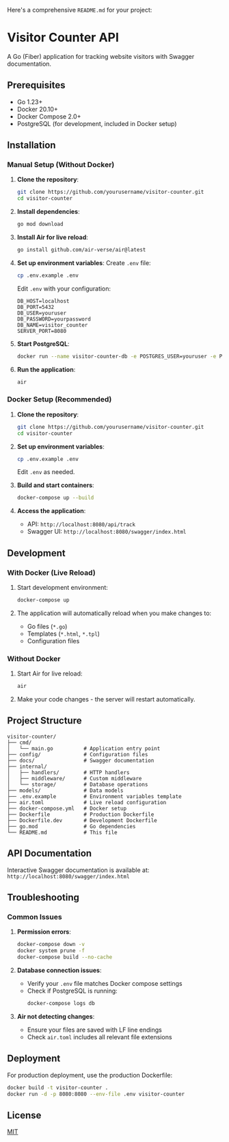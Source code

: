 Here's a comprehensive `README.md` for your project:

# Visitor Counter API

A Go (Fiber) application for tracking website visitors with Swagger documentation.

## Prerequisites

- Go 1.23+
- Docker 20.10+
- Docker Compose 2.0+
- PostgreSQL (for development, included in Docker setup)

## Installation

### Manual Setup (Without Docker)

1. **Clone the repository**:
   ```bash
   git clone https://github.com/yourusername/visitor-counter.git
   cd visitor-counter
   ```

2. **Install dependencies**:
   ```bash
   go mod download
   ```

3. **Install Air for live reload**:
   ```bash
   go install github.com/air-verse/air@latest
   ```

4. **Set up environment variables**:
   Create `.env` file:
   ```bash
   cp .env.example .env
   ```
   Edit `.env` with your configuration:
   ```env
   DB_HOST=localhost
   DB_PORT=5432
   DB_USER=youruser
   DB_PASSWORD=yourpassword
   DB_NAME=visitor_counter
   SERVER_PORT=8080
   ```

5. **Start PostgreSQL**:
   ```bash
   docker run --name visitor-counter-db -e POSTGRES_USER=youruser -e POSTGRES_PASSWORD=yourpassword -e POSTGRES_DB=visitor_counter -p 5432:5432 -d postgres:15-alpine
   ```

6. **Run the application**:
   ```bash
   air
   ```

### Docker Setup (Recommended)

1. **Clone the repository**:
   ```bash
   git clone https://github.com/yourusername/visitor-counter.git
   cd visitor-counter
   ```

2. **Set up environment variables**:
   ```bash
   cp .env.example .env
   ```
   Edit `.env` as needed.

3. **Build and start containers**:
   ```bash
   docker-compose up --build
   ```

4. **Access the application**:
   - API: `http://localhost:8080/api/track`
   - Swagger UI: `http://localhost:8080/swagger/index.html`

## Development

### With Docker (Live Reload)

1. Start development environment:
   ```bash
   docker-compose up
   ```

2. The application will automatically reload when you make changes to:
   - Go files (`*.go`)
   - Templates (`*.html`, `*.tpl`)
   - Configuration files

### Without Docker

1. Start Air for live reload:
   ```bash
   air
   ```

2. Make your code changes - the server will restart automatically.

## Project Structure

```
visitor-counter/
├── cmd/
│   └── main.go          # Application entry point
├── config/              # Configuration files
├── docs/                # Swagger documentation
├── internal/
│   ├── handlers/        # HTTP handlers
│   ├── middleware/      # Custom middleware
│   └── storage/         # Database operations
├── models/              # Data models
├── .env.example         # Environment variables template
├── air.toml             # Live reload configuration
├── docker-compose.yml   # Docker setup
├── Dockerfile           # Production Dockerfile
├── Dockerfile.dev       # Development Dockerfile
├── go.mod               # Go dependencies
└── README.md            # This file
```

## API Documentation

Interactive Swagger documentation is available at:
`http://localhost:8080/swagger/index.html`

## Troubleshooting

### Common Issues

1. **Permission errors**:
   ```bash
   docker-compose down -v
   docker system prune -f
   docker-compose build --no-cache
   ```

2. **Database connection issues**:
   - Verify your `.env` file matches Docker compose settings
   - Check if PostgreSQL is running:
     ```bash
     docker-compose logs db
     ```

3. **Air not detecting changes**:
   - Ensure your files are saved with LF line endings
   - Check `air.toml` includes all relevant file extensions

## Deployment

For production deployment, use the production Dockerfile:
```bash
docker build -t visitor-counter .
docker run -d -p 8080:8080 --env-file .env visitor-counter
```

## License

[MIT](LICENSE)